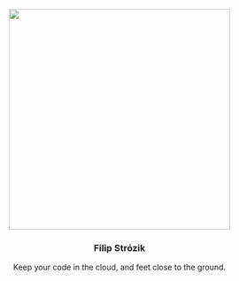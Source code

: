 <p align="center">
 <img src="https://media.tenor.com/nzNy__dM6KEAAAAC/cat-floating.gif" width="400">
 <h3 align="center">Filip Strózik</h3>
 <p align="center">Keep your code in the cloud, and feet close to the ground.</p>
</p>
